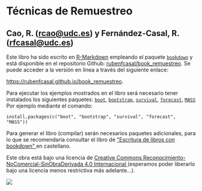 # Técnicas de Remuestreo

## Cao, R. (rcao@udc.es) y Fernández-Casal, R. (rfcasal@udc.es)

Este libro ha sido escrito en [R-Markdown](http://rmarkdown.rstudio.com) empleando el paquete [`bookdown`](https://bookdown.org/yihui/bookdown/)  y está disponible en el repositorio Github: [rubenfcasal/book_remuestreo](https://github.com/rubenfcasal/book_remuestreo). 
Se puede acceder a la versión en línea a través del siguiente enlace:

<https://rubenfcasal.github.io/book_remuestreo>.

Para ejecutar los ejemplos mostrados en el libro será necesario tener instalados los siguientes paquetes:
[`boot`](https://cran.r-project.org/web/packages/boot/index.html), [`bootstrap`](https://cran.r-project.org/web/packages/bootstrap/index.html), [`survival`](https://cran.r-project.org/web/packages/survival/index.html), [`forecast`](https://cran.r-project.org/web/packages/forecast/index.html), [`MASS`](https://cran.r-project.org/web/packages/MASS/index.html)
Por ejemplo mediante el comando:
```{r eval=FALSE}
install.packages(c("boot", "bootstrap", "survival", "forecast", "MASS"))
```

Para generar el libro (compilar) serán necesarios paquetes adicionales, 
para lo que se recomendaría consultar el libro de ["Escritura de libros con bookdown" ](https://rubenfcasal.github.io/bookdown_intro) en castellano.


Este obra está bajo una licencia de [Creative Commons Reconocimiento-NoComercial-SinObraDerivada 4.0 Internacional ](https://creativecommons.org/licenses/by-nc-nd/4.0/deed.es_ES) 
(esperamos poder liberarlo bajo una licencia menos restrictiva más adelante...).

![](https://licensebuttons.net/l/by-nc-nd/4.0/88x31.png)
